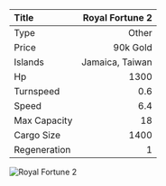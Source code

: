 |Title        | Royal Fortune 2  
|:-|-:
|Type         | Other            
|Price        | 90k Gold    
|Islands      | Jamaica, Taiwan
|Hp           | 1300
|Turnspeed    | 0.6
|Speed        | 6.4
|Max Capacity | 18
|Cargo Size   | 1400
|Regeneration | 1

<img src="assets/img/royalFortune.png" alt="Royal Fortune 2">
